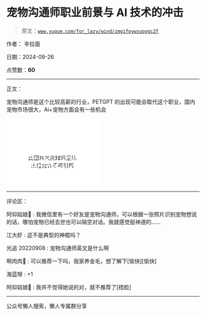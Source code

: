 # 宠物沟通师职业前景与 AI 技术的冲击

> 原文：[`www.yuque.com/for_lazy/wind/zmgifoywsuoogc2f`](https://www.yuque.com/for_lazy/wind/zmgifoywsuoogc2f)

作者： 辛拉面

日期：2024-09-26

点赞数：**60**

* * *

正文：

宠物沟通师是这个比较高薪的行业，PETGPT 的出现可能会取代这个职业，国内宠物市场很大，Ai+宠物方面会有一些机会

![](img/6f85f186108b607d15a27b05a2b8a375.png "None")

* * *

评论区：

阿仰姑娘💫 : 我微信里有一个好友是宠物沟通师，可以根据一张照片识别宠物想说的话，哪怕宠物已经去世也可以隔空对话。我就感觉挺神道的……

江大虾 : 这不是典型的神棍吗？

光追 20220908 : 宠物沟通师英文是什么啊

啊肉肉🌸 : 可以推荐一下吗，我家养金毛，想了解下[愉快][愉快]

海蓝呀 : +1

阿仰姑娘💫 : 我并不觉得她说的对，就不推荐了[捂脸]

* * *

公众号懒人搜索，懒人专属群分享